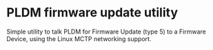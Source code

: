 # PLDM firmware update utility

Simple utility to talk PLDM for Firmware Update (type 5) to a Firmware Device,
using the Linux MCTP networking support.
